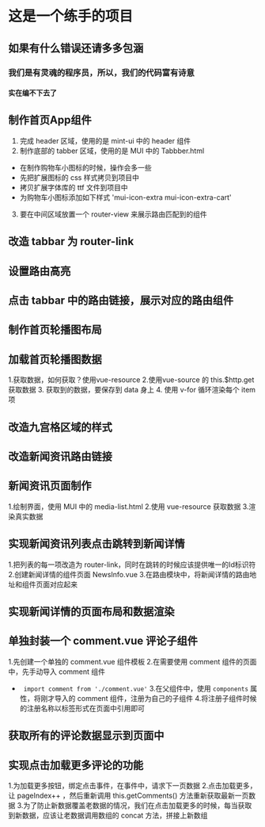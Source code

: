 # 这是一个练手的项目

## 如果有什么错误还请多多包涵

### 我们是有灵魂的程序员，所以，我们的代码富有诗意

#### 实在编不下去了

## 制作首页App组件
1. 完成 header 区域，使用的是 mint-ui 中的 header 组件
2. 制作底部的 tabber 区域，使用的是 MUI 中的 Tabbber.html
 + 在制作购物车小图标的时候，操作会多一些
 + 先把扩展图标的 css 样式拷贝到项目中
 + 拷贝扩展字体库的 ttf 文件到项目中
 + 为购物车小图标添加如下样式 'mui-icon-extra mui-icon-extra-cart'
3. 要在中间区域放置一个 router-view 来展示路由匹配到的组件

## 改造 tabbar 为 router-link

## 设置路由高亮

## 点击 tabbar 中的路由链接，展示对应的路由组件

## 制作首页轮播图布局

## 加载首页轮播图数据
1.获取数据，如何获取？使用vue-resource
2.使用vue-source 的 this.$http.get 获取数据
3. 获取到的数据，要保存到 data 身上
4. 使用 v-for 循环渲染每个 item 项

## 改造九宫格区域的样式

## 改造新闻资讯路由链接

## 新闻资讯页面制作
1.绘制界面，使用 MUI 中的 media-list.html
2.使用 vue-resource 获取数据
3.渲染真实数据

## 实现新闻资讯列表点击跳转到新闻详情
1.把列表的每一项改造为 router-link，同时在跳转的时候应该提供唯一的Id标识符
2.创建新闻详情的组件页面 NewsInfo.vue
3.在路由模块中，将新闻详情的路由地址和组件页面对应起来

## 实现新闻详情的页面布局和数据渲染

## 单独封装一个 comment.vue 评论子组件
1.先创建一个单独的 comment.vue 组件模板
2.在需要使用 comment 组件的页面中，先手动导入 comment 组件
 + ` import comment from './comment.vue'` 
3.在父组件中，使用 `components` 属性，将刚才导入的 comment 组件，注册为自己的子组件
4.将注册子组件时候的注册名称以标签形式在页面中引用即可

## 获取所有的评论数据显示到页面中

## 实现点击加载更多评论的功能
1.为加载更多按钮，绑定点击事件，在事件中，请求下一页数据
2.点击加载更多，让 pageIndex++ ，然后重新调用 this.getComments() 方法重新获取最新一页数据
3.为了防止新数据覆盖老数据的情况，我们在点击加载更多的时候，每当获取到新数据，应该让老数据调用数组的 concat 方法，拼接上新数组
